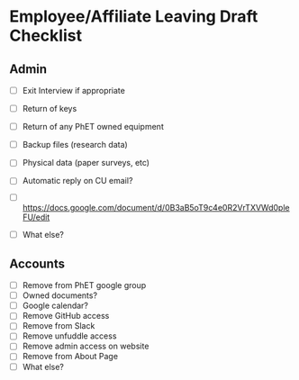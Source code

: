 # Employee/Affiliate Leaving Draft Checklist

## Admin
- [ ] Exit Interview if appropriate
- [ ] Return of keys
- [ ] Return of any PhET owned equipment
- [ ] Backup files (research data)
- [ ] Physical data (paper surveys, etc)
- [ ] Automatic reply on CU email?
- [ ] https://docs.google.com/document/d/0B3aB5oT9c4e0R2VrTXVWd0pleFU/edit
- [ ] What else?

  
## Accounts
- [ ] Remove from PhET google group
 - [ ] Owned documents?
 - [ ] Google calendar?
- [ ] Remove GitHub access
- [ ] Remove from Slack
- [ ] Remove unfuddle access
- [ ] Remove admin access on website
- [ ] Remove from About Page
- [ ] What else?
